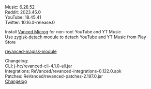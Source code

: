 Music: 6.28.52  
Reddit: 2023.45.0  
YouTube: 18.45.41  
Twitter: 10.16.0-release.0  

Install [Vanced Microg](https://github.com/TeamVanced/VancedMicroG/releases) for non-root YouTube and YT Music  
Use [zygisk-detach](https://github.com/j-hc/zygisk-detach) module to detach YouTube and YT Music from Play Store  

[revanced-magisk-module](https://github.com/j-hc/revanced-magisk-module)  

Changelog:  
CLI: j-hc/revanced-cli-4.1.0-all.jar  
Integrations: ReVanced/revanced-integrations-0.122.0.apk  
Patches: ReVanced/revanced-patches-2.197.0.jar  
[Changelog](https://github.com/ReVanced/revanced-patches/releases/tag/v2.197.0)  

